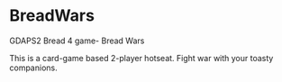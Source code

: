 # BreadWars
GDAPS2 Bread 4 game- Bread Wars

This is a card-game based 2-player hotseat. Fight war with your toasty companions. 